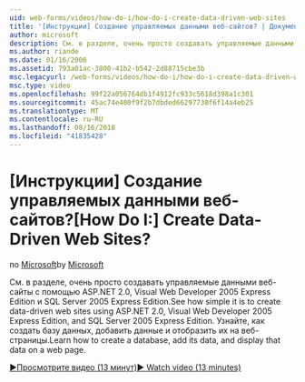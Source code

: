 ```yaml
---
uid: web-forms/videos/how-do-i/how-do-i-create-data-driven-web-sites
title: '[Инструкции] Создание управляемых данными веб-сайтов? | Документы Майкрософт'
author: microsoft
description: См. в разделе, очень просто создавать управляемые данными веб-сайты с помощью ASP.NET 2.0, Visual Web Developer 2005 Express Edition и SQL Server 2005 Express Edition. Дополнительные сведения...
ms.author: riande
ms.date: 01/16/2006
ms.assetid: 793a01ac-3800-41b2-b542-2d88715cbe3b
msc.legacyurl: /web-forms/videos/how-do-i/how-do-i-create-data-driven-web-sites
msc.type: video
ms.openlocfilehash: 99f22a056764db1f4912fc933c5618d398a1c301
ms.sourcegitcommit: 45ac74e400f9f2b7dbded66297730f6f14a4eb25
ms.translationtype: MT
ms.contentlocale: ru-RU
ms.lasthandoff: 08/16/2018
ms.locfileid: "41835428"
---
```

<a name="how-do-i-create-data-driven-web-sites"></a><span data-ttu-id="4d9a7-105">[Инструкции] Создание управляемых данными веб-сайтов?</span><span class="sxs-lookup"><span data-stu-id="4d9a7-105">[How Do I:] Create Data-Driven Web Sites?</span></span>
====================
<span data-ttu-id="4d9a7-106">по [Microsoft](https://github.com/microsoft)</span><span class="sxs-lookup"><span data-stu-id="4d9a7-106">by [Microsoft](https://github.com/microsoft)</span></span>

<span data-ttu-id="4d9a7-107">См. в разделе, очень просто создавать управляемые данными веб-сайты с помощью ASP.NET 2.0, Visual Web Developer 2005 Express Edition и SQL Server 2005 Express Edition.</span><span class="sxs-lookup"><span data-stu-id="4d9a7-107">See how simple it is to create data-driven web sites using ASP.NET 2.0, Visual Web Developer 2005 Express Edition, and SQL Server 2005 Express Edition.</span></span> <span data-ttu-id="4d9a7-108">Узнайте, как создать базу данных, добавить данные и отобразить их на веб-страницы.</span><span class="sxs-lookup"><span data-stu-id="4d9a7-108">Learn how to create a database, add its data, and display that data on a web page.</span></span>

[<span data-ttu-id="4d9a7-109">&#9654;Просмотрите видео (13 минут)</span><span class="sxs-lookup"><span data-stu-id="4d9a7-109">&#9654; Watch video (13 minutes)</span></span>](https://channel9.msdn.com/Blogs/ASP-NET-Site-Videos/how-do-i-create-data-driven-web-sites)
